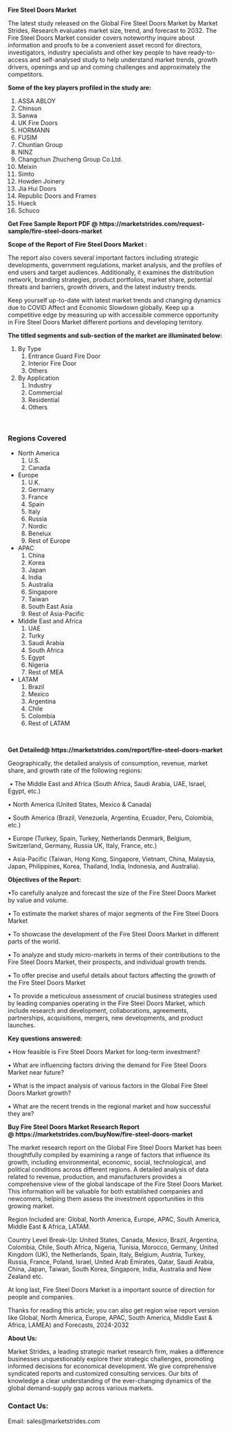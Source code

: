 <p><strong>Fire Steel Doors Market</strong></p>
<p>The latest study released on the Global Fire Steel Doors Market by Market Strides, Research evaluates market size, trend, and forecast to 2032. The Fire Steel Doors Market consider covers noteworthy inquire about information and proofs to be a convenient asset record for directors, investigators, industry specialists and other key people to have ready-to-access and self-analysed study to help understand market trends, growth drivers, openings and up and coming challenges and approximately the competitors.</p>
<p><strong> Some of the key players profiled in the study are: </strong></p>
<ol>
<li>ASSA ABLOY</li>
<li>Chinsun</li>
<li>Sanwa</li>
<li>UK Fire Doors</li>
<li>HORMANN</li>
<li>FUSIM</li>
<li>Chuntian Group</li>
<li>NINZ</li>
<li>Changchun Zhucheng Group Co.Ltd.</li>
<li>Meixin</li>
<li>Simto</li>
<li>Howden Joinery</li>
<li>Jia Hui Doors</li>
<li>Republic Doors and Frames</li>
<li>Hueck</li>
<li>Schuco</li>
</ol>
<p><strong>Get Free Sample Report PDF @ <a>https://marketstrides.com/request-sample/fire-steel-doors-market</a></strong></p>
<p><strong> Scope of the Report of Fire Steel Doors Market : </strong></p>
<p>The report also covers several important factors including strategic developments, government regulations, market analysis, and the profiles of end users and target audiences. Additionally, it examines the distribution network, branding strategies, product portfolios, market share, potential threats and barriers, growth drivers, and the latest industry trends.</p>
<p>Keep yourself up-to-date with latest market trends and changing dynamics due to COVID Affect and Economic Slowdown globally. Keep up a competitive edge by measuring up with accessible commerce opportunity in Fire Steel Doors Market different portions and developing territory.</p>
<p><strong> The titled segments and sub-section of the market are illuminated below: </strong></p>
<ol>
<li>By Type
<ol>
<li>Entrance Guard Fire Door</li>
<li>Interior Fire Door</li>
<li>Others</li>
</ol>
</li>
<li>By Application
<ol>
<li>Industry</li>
<li>Commercial</li>
<li>Residential</li>
<li>Others</li>
</ol>
</li>
</ol>
<p>&nbsp;</p>
<h3>Regions Covered</h3>
<ul>
<li class="">North America
<ol>
<li>U.S.</li>
<li>Canada</li>
</ol>
</li>
<li class="">Europe
<ol>
<li>U.K.</li>
<li>Germany</li>
<li>France</li>
<li>Spain</li>
<li>Italy</li>
<li>Russia</li>
<li>Nordic</li>
<li>Benelux</li>
<li>Rest of Europe</li>
</ol>
</li>
<li class="">APAC
<ol>
<li>China</li>
<li>Korea</li>
<li>Japan</li>
<li>India</li>
<li>Australia</li>
<li>Singapore</li>
<li>Taiwan</li>
<li>South East Asia</li>
<li>Rest of Asia-Pacific</li>
</ol>
</li>
<li class="">Middle East and Africa
<ol>
<li>UAE</li>
<li>Turky</li>
<li>Saudi Arabia</li>
<li>South Africa</li>
<li>Egypt</li>
<li>Nigeria</li>
<li>Rest of MEA</li>
</ol>
</li>
<li class="">LATAM
<ol>
<li>Brazil</li>
<li>Mexico</li>
<li>Argentina</li>
<li>Chile</li>
<li>Colombia</li>
<li>Rest of LATAM</li>
</ol>
</li>
</ul>
<p>&nbsp;</p>
<p><strong>Get Detailed@ <a>https://marketstrides.com/report/fire-steel-doors-market</a></strong></p>
<p>Geographically, the detailed analysis of consumption, revenue, market share, and growth rate of the following regions:</p>
<p>&nbsp;&bull; The Middle East and Africa (South Africa, Saudi Arabia, UAE, Israel, Egypt, etc.)</p>
<p>&bull; North America (United States, Mexico &amp; Canada)</p>
<p>&bull; South America (Brazil, Venezuela, Argentina, Ecuador, Peru, Colombia, etc.)</p>
<p>&bull; Europe (Turkey, Spain, Turkey, Netherlands Denmark, Belgium, Switzerland, Germany, Russia UK, Italy, France, etc.)</p>
<p>&bull; Asia-Pacific (Taiwan, Hong Kong, Singapore, Vietnam, China, Malaysia, Japan, Philippines, Korea, Thailand, India, Indonesia, and Australia).</p>
<p><strong>Objectives of the Report: </strong></p>
<p>&bull;To carefully analyze and forecast the size of the Fire Steel Doors Market by value and volume.</p>
<p>&bull; To estimate the market shares of major segments of the Fire Steel Doors Market</p>
<p>&bull; To showcase the development of the Fire Steel Doors Market in different parts of the world.</p>
<p>&bull; To analyze and study micro-markets in terms of their contributions to the Fire Steel Doors Market, their prospects, and individual growth trends.</p>
<p>&bull; To offer precise and useful details about factors affecting the growth of the Fire Steel Doors Market</p>
<p>&bull; To provide a meticulous assessment of crucial business strategies used by leading companies operating in the Fire Steel Doors Market, which include research and development, collaborations, agreements, partnerships, acquisitions, mergers, new developments, and product launches.</p>
<p><strong>Key questions answered: </strong></p>
<p>&bull; How feasible is Fire Steel Doors Market for long-term investment?</p>
<p>&bull; What are influencing factors driving the demand for Fire Steel Doors Market near future?</p>
<p>&bull; What is the impact analysis of various factors in the Global Fire Steel Doors Market growth?</p>
<p>&bull; What are the recent trends in the regional market and how successful they are?</p>
<p><strong>Buy Fire Steel Doors Market Research Report @&nbsp;<a>https://marketstrides.com/buyNow/fire-steel-doors-market</a></strong></p>
<p>The market research report on the Global Fire Steel Doors Market has been thoughtfully compiled by examining a range of factors that influence its growth, including environmental, economic, social, technological, and political conditions across different regions. A detailed analysis of data related to revenue, production, and manufacturers provides a comprehensive view of the global landscape of the Fire Steel Doors Market. This information will be valuable for both established companies and newcomers, helping them assess the investment opportunities in this growing market.</p>
<p>Region Included are: Global, North America, Europe, APAC, South America, Middle East &amp; Africa, LATAM.</p>
<p>Country Level Break-Up: United States, Canada, Mexico, Brazil, Argentina, Colombia, Chile, South Africa, Nigeria, Tunisia, Morocco, Germany, United Kingdom (UK), the Netherlands, Spain, Italy, Belgium, Austria, Turkey, Russia, France, Poland, Israel, United Arab Emirates, Qatar, Saudi Arabia, China, Japan, Taiwan, South Korea, Singapore, India, Australia and New Zealand etc.</p>
<p>At long last, Fire Steel Doors Market is a important source of direction for people and companies.</p>
<p>Thanks for reading this article; you can also get region wise report version like Global, North America, Europe, APAC, South America, Middle East &amp; Africa, LAMEA) and Forecasts, 2024-2032</p>
<p><strong>About Us: </strong></p>
<p>Market Strides, a leading strategic market research firm, makes a difference businesses unquestionably explore their strategic challenges, promoting informed decisions for economical development. We give comprehensive syndicated reports and customized consulting services. Our bits of knowledge a clear understanding of the ever-changing dynamics of the global demand-supply gap across various markets.</p>
<h3>Contact Us:</h3>
<p>Email: <a>sales@marketstrides.com</a></p>
